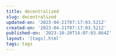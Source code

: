 ```yaml
---
title: decentralized
slug: decentralized
updated-on: '2023-04-21T07:17:03.521Z'
created-on: '2023-04-21T07:17:03.521Z'
published-on: '2023-10-20T14:07:03.064Z'
layout: '[tags].html'
tags: tags
---
```



